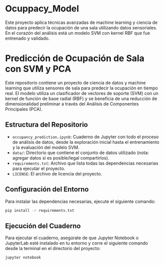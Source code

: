 # Ocuppacy_Model
Este proyecto aplica técnicas avanzadas de machine learning y ciencia de datos para predecir la ocupación de una sala utilizando datos sensoriales. En el corazón del análisis está un modelo SVM con kernel RBF que fue entrenado y validado. 

# Predicción de Ocupación de Sala con SVM y PCA

Este repositorio contiene un proyecto de ciencia de datos y machine learning que utiliza sensores de sala para predecir la ocupación en tiempo real. El modelo utiliza un clasificador de vectores de soporte (SVM) con un kernel de función de base radial (RBF) y se beneficia de una reducción de dimensionalidad preliminar a través del Análisis de Componentes Principales (PCA).

## Estructura del Repositorio

- `occupancy_prediction.ipynb`: Cuaderno de Jupyter con todo el proceso de análisis de datos, desde la exploración inicial hasta el entrenamiento y la evaluación del modelo SVM.
- `data/`: Directorio que contiene el conjunto de datos utilizado (nota: agregar datos si es posible/legal compartirlos).
- `requirements.txt`: Archivo que lista todas las dependencias necesarias para ejecutar el proyecto.
- `LICENSE`: El archivo de licencia del proyecto.

## Configuración del Entorno

Para instalar las dependencias necesarias, ejecute el siguiente comando:

```bash
pip install -r requirements.txt
```

## Ejecución del Cuaderno
Para ejecutar el cuaderno, asegúrate de que Jupyter Notebook o JupyterLab esté instalado en tu entorno y corre el siguiente comando desde la terminal en el directorio del proyecto:
```bash
jupyter notebook
```
